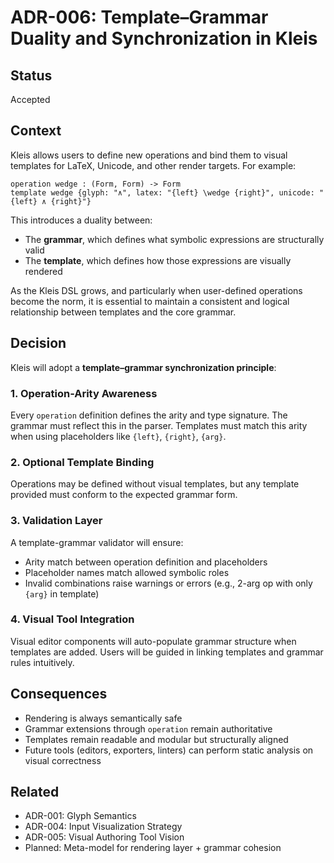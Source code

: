 # ADR-006: Template–Grammar Duality and Synchronization in Kleis

## Status
Accepted

## Context
Kleis allows users to define new operations and bind them to visual templates for LaTeX, Unicode, and other render targets. For example:

```kleis
operation wedge : (Form, Form) -> Form
template wedge {glyph: "∧", latex: "{left} \wedge {right}", unicode: "{left} ∧ {right}"}
```

This introduces a duality between:
- The **grammar**, which defines what symbolic expressions are structurally valid
- The **template**, which defines how those expressions are visually rendered

As the Kleis DSL grows, and particularly when user-defined operations become the norm, it is essential to maintain a consistent and logical relationship between templates and the core grammar.

## Decision

Kleis will adopt a **template–grammar synchronization principle**:

### 1. Operation-Arity Awareness
Every `operation` definition defines the arity and type signature. The grammar must reflect this in the parser. Templates must match this arity when using placeholders like `{left}`, `{right}`, `{arg}`.

### 2. Optional Template Binding
Operations may be defined without visual templates, but any template provided must conform to the expected grammar form.

### 3. Validation Layer
A template-grammar validator will ensure:
- Arity match between operation definition and placeholders
- Placeholder names match allowed symbolic roles
- Invalid combinations raise warnings or errors (e.g., 2-arg op with only `{arg}` in template)

### 4. Visual Tool Integration
Visual editor components will auto-populate grammar structure when templates are added. Users will be guided in linking templates and grammar rules intuitively.

## Consequences
- Rendering is always semantically safe
- Grammar extensions through `operation` remain authoritative
- Templates remain readable and modular but structurally aligned
- Future tools (editors, exporters, linters) can perform static analysis on visual correctness

## Related
- ADR-001: Glyph Semantics
- ADR-004: Input Visualization Strategy
- ADR-005: Visual Authoring Tool Vision
- Planned: Meta-model for rendering layer + grammar cohesion